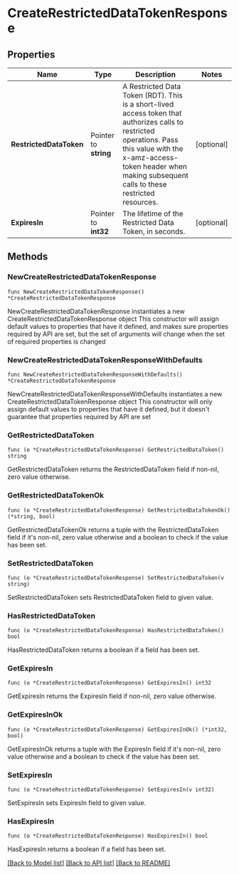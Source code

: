 # CreateRestrictedDataTokenResponse

## Properties

Name | Type | Description | Notes
------------ | ------------- | ------------- | -------------
**RestrictedDataToken** | Pointer to **string** | A Restricted Data Token (RDT). This is a short-lived access token that authorizes calls to restricted operations. Pass this value with the x-amz-access-token header when making subsequent calls to these restricted resources. | [optional] 
**ExpiresIn** | Pointer to **int32** | The lifetime of the Restricted Data Token, in seconds. | [optional] 

## Methods

### NewCreateRestrictedDataTokenResponse

`func NewCreateRestrictedDataTokenResponse() *CreateRestrictedDataTokenResponse`

NewCreateRestrictedDataTokenResponse instantiates a new CreateRestrictedDataTokenResponse object
This constructor will assign default values to properties that have it defined,
and makes sure properties required by API are set, but the set of arguments
will change when the set of required properties is changed

### NewCreateRestrictedDataTokenResponseWithDefaults

`func NewCreateRestrictedDataTokenResponseWithDefaults() *CreateRestrictedDataTokenResponse`

NewCreateRestrictedDataTokenResponseWithDefaults instantiates a new CreateRestrictedDataTokenResponse object
This constructor will only assign default values to properties that have it defined,
but it doesn't guarantee that properties required by API are set

### GetRestrictedDataToken

`func (o *CreateRestrictedDataTokenResponse) GetRestrictedDataToken() string`

GetRestrictedDataToken returns the RestrictedDataToken field if non-nil, zero value otherwise.

### GetRestrictedDataTokenOk

`func (o *CreateRestrictedDataTokenResponse) GetRestrictedDataTokenOk() (*string, bool)`

GetRestrictedDataTokenOk returns a tuple with the RestrictedDataToken field if it's non-nil, zero value otherwise
and a boolean to check if the value has been set.

### SetRestrictedDataToken

`func (o *CreateRestrictedDataTokenResponse) SetRestrictedDataToken(v string)`

SetRestrictedDataToken sets RestrictedDataToken field to given value.

### HasRestrictedDataToken

`func (o *CreateRestrictedDataTokenResponse) HasRestrictedDataToken() bool`

HasRestrictedDataToken returns a boolean if a field has been set.

### GetExpiresIn

`func (o *CreateRestrictedDataTokenResponse) GetExpiresIn() int32`

GetExpiresIn returns the ExpiresIn field if non-nil, zero value otherwise.

### GetExpiresInOk

`func (o *CreateRestrictedDataTokenResponse) GetExpiresInOk() (*int32, bool)`

GetExpiresInOk returns a tuple with the ExpiresIn field if it's non-nil, zero value otherwise
and a boolean to check if the value has been set.

### SetExpiresIn

`func (o *CreateRestrictedDataTokenResponse) SetExpiresIn(v int32)`

SetExpiresIn sets ExpiresIn field to given value.

### HasExpiresIn

`func (o *CreateRestrictedDataTokenResponse) HasExpiresIn() bool`

HasExpiresIn returns a boolean if a field has been set.


[[Back to Model list]](../README.md#documentation-for-models) [[Back to API list]](../README.md#documentation-for-api-endpoints) [[Back to README]](../README.md)


